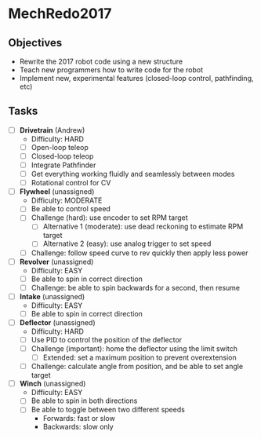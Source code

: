 # MechRedo2017

## Objectives

* Rewrite the 2017 robot code using a new structure
* Teach new programmers how to write code for the robot
* Implement new, experimental features (closed-loop control, pathfinding, etc)

## Tasks
* [ ] **Drivetrain** (Andrew)
	* Difficulty: HARD
	- [ ] Open-loop teleop
	- [ ] Closed-loop teleop
	- [ ] Integrate Pathfinder
	- [ ] Get everything working fluidly and seamlessly between modes
	- [ ] Rotational control for CV
* [ ] **Flywheel** (unassigned)
	* Difficulty: MODERATE
	- [ ] Be able to control speed
	- [ ] Challenge (hard): use encoder to set RPM target
		- [ ] Alternative 1 (moderate): use dead reckoning to estimate RPM target
		- [ ] Alternative 2 (easy): use analog trigger to set speed
	- [ ] Challenge: follow speed curve to rev quickly then apply less power
* [ ] **Revolver** (unassigned)
	* Difficulty: EASY
	- [ ] Be able to spin in correct direction
	- [ ] Challenge: be able to spin backwards for a second, then resume
* [ ] **Intake** (unassigned)
	* Difficulty: EASY
	- [ ] Be able to spin in correct direction
* [ ] **Deflector** (unassigned)
	* Difficulty: HARD
	- [ ] Use PID to control the position of the deflector
	- [ ] Challenge (important): home the deflector using the limit switch
		- [ ] Extended: set a maximum position to prevent overextension
	- [ ] Challenge: calculate angle from position, and be able to set angle target
* [ ]  **Winch** (unassigned)
	* Difficulty: EASY
	- [ ] Be able to spin in both directions
	- [ ] Be able to toggle between two different speeds
		- Forwards: fast or slow
		- Backwards: slow only

